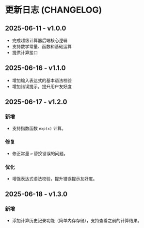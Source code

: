 # 更新日志 (CHANGELOG)

## 2025-06-11 - v1.0.0

- 完成超级计算器后端核心逻辑
- 支持数学常量、函数和基础运算
- 提供计算接口

## 2025-06-16 - v1.1.0

- 增加输入表达式的基本语法校验  
- 增加错误提示，提升用户友好度

## 2025-06-17 - v1.2.0

### 新增
- 支持指数函数 `exp(x)` 计算。

### 修复
- 修正常量 `e` 替换错误的问题。

### 优化
- 增强表达式语法校验，提升错误提示友好度。

## 2025-06-18 - v1.3.0

### 新增  
- 添加计算历史记录功能（简单内存存储），支持查看之前的计算结果。
